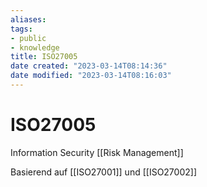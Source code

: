 ```yaml
---
aliases: 
tags:
- public
- knowledge
title: ISO27005
date created: "2023-03-14T08:14:36"
date modified: "2023-03-14T08:16:03"
---
```


# ISO27005

Information Security [[Risk Management]]

Basierend auf [[ISO27001]] und [[ISO27002]]
